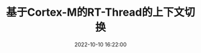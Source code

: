 ---
title: 基于Cortex-M的RT-Thread的上下文切换
date: 2022-10-10 16:22:00
tags:
	- Cortex-M
	- RTT
	- 操作系统
	- libcpu
categories:
    - RT-Thread
cover: 幽灵公主.jpg
---